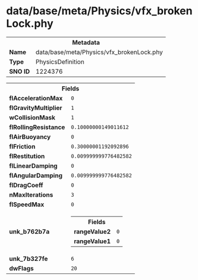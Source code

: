<h1>data/base/meta/Physics/vfx_brokenLock.phy</h1><table><tr><th colspan="100%">Metadata</th></tr><tr><td><b>Name</b></td><td>data/base/meta/Physics/vfx_brokenLock.phy</td></tr><tr><td><b>Type</b></td><td>PhysicsDefinition</td></tr><tr><td><b>SNO ID</b></td><td>1224376</td></tr></table>

<table><tr><th colspan="100%">Fields</th></tr><tr><td><b>flAccelerationMax</b></td><td><code>0</code></td></tr><tr><td><b>flGravityMultiplier</b></td><td><code>1</code></td></tr><tr><td><b>wCollisionMask</b></td><td><code>1</code></td></tr><tr><td><b>flRollingResistance</b></td><td><code>0.10000000149011612</code></td></tr><tr><td><b>flAirBuoyancy</b></td><td><code>0</code></td></tr><tr><td><b>flFriction</b></td><td><code>0.30000001192092896</code></td></tr><tr><td><b>flRestitution</b></td><td><code>0.009999999776482582</code></td></tr><tr><td><b>flLinearDamping</b></td><td><code>0</code></td></tr><tr><td><b>flAngularDamping</b></td><td><code>0.009999999776482582</code></td></tr><tr><td><b>flDragCoeff</b></td><td><code>0</code></td></tr><tr><td><b>nMaxIterations</b></td><td><code>3</code></td></tr><tr><td><b>flSpeedMax</b></td><td><code>0</code></td></tr><tr><td><b>unk_b762b7a</b></td><td><table><tr><th colspan="100%">Fields</th></tr><tr><td><b>rangeValue2</b></td><td><code>0</code></td></tr><tr><td><b>rangeValue1</b></td><td><code>0</code></td></tr></table>

</td></tr><tr><td><b>unk_7b327fe</b></td><td><code>6</code></td></tr><tr><td><b>dwFlags</b></td><td><code>20</code></td></tr></table>

